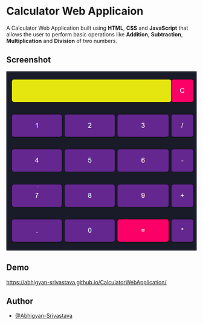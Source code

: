 # Calculator Web Applicaion

A Calculator Web Application built using **HTML**, **CSS** and **JavaScript** that allows the user to perform basic operations like **Addition**, **Subtraction**, **Multiplication** and **Division** of two numbers.

## Screenshot

![App Screenshot](https://raw.githubusercontent.com/Abhigyan-Srivastava/CalculatorWebApplication/main/Screnshots/Calculator%20.png)

## Demo

https://abhigyan-srivastava.github.io/CalculatorWebApplication/

## Author

- [@Abhigyan-Srivastava](https://github.com/Abhigyan-Srivastava)
